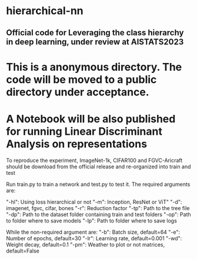 # hierarchical-nn

## Official code for Leveraging the class hierarchy in deep learning, under review at AISTATS2023

# This is a anonymous directory. The code will be moved to a public directory under acceptance.
# A Notebook will be also published for running Linear Discriminant Analysis on representations

To reproduce the experiment, ImageNet-1k, CIFAR100 and FGVC-Aricraft should be download from the official release and re-organized into train and test

Run train.py to train a network and test.py to test it. The required arguments are:

"-hl": Using loss hierarchical or not
"-m": Inception, ResNet or ViT"
"-d": imagenet, fgvc, cifar, bones
"-r": Reduction factor
"-tp": Path to the tree file
"-dp": Path to the dataset folder containing train and test folders
"-op": Path to folder where to save models
"-lp": Path to folder where to save logs

While the non-required argument are:
"-b": Batch size, default=64
"-e": Number of epochs, default=30
"-lr": Learning rate, default=0.001
"-wd": Weight decay, default=0.1
"-pm": Weather to plot or not matrices, default=False

